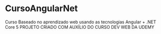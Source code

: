 # CursoAngularNet
Curso Baseado no aprendizado web usando as tecnologias Angular + .NET Core 5
PROJETO CRIADO COM AUXÍLIO DO CURSO DEV WEB DA UDEMY
